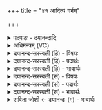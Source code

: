 +++
title = "४१ आदित्यं गर्भम्"

+++
<details><summary>पदपाठः - दयानन्दादि</summary>

आ॒दि॒त्यम्। गर्भ॑म्। पय॑सा। सम्। अ॒ङ्धि॒। स॒हस्र॑स्य। प्र॒ति॒मामिति॑ प्रति॒ऽमाम्। वि॒श्वरू॑प॒मिति॑ वि॒श्वऽरू॑पम्। परि॑। वृ॒ङ्धि॒। हर॑सा। मा। अ॒भि। म॒ꣳस्थाः॒। श॒तायु॑ष॒मिति॑ श॒तऽआ॑युषम्। कृ॒णु॒हि॒। ची॒यमा॑नः। ४१।
</details>

<details><summary>अधिमन्त्रम् (VC)</summary>

- अग्निर्देवता
- विरूप ऋषिः
- त्रिष्टुप्
- धैवतः
</details>

<details><summary>दयानन्द-सरस्वती (हि) - विषयः</summary>

फिर वे विद्वान् स्त्री-पुरुष क्या करें, इस विषय का उपदेश अगले मन्त्र में किया है ॥
</details>

<details><summary>दयानन्द-सरस्वती (हि) - पदार्थः</summary>

पदार्थान्वयभाषाः -  हे विद्वान् पुरुष ! आप जैसे बिजुली (पयसा) जल से (सहस्रस्य) असंख्य पदार्थों की (प्रतिमाम्) परिमाण करनेहारे सूर्य के समान निश्चय करनेहारी बुद्धि और (विश्वरूपम्) सब रूपविषय को दिखानेहारे (गर्भम्) स्तुति के योग्य (आदित्यम्) सूर्य्य को धारण करती है, वैसे अन्तःकरण को (समङ्धि) अच्छे प्रकार शोधिये। (हरसा) प्रज्वलित तेज से रोगों को (परि) सब ओर से (वृङ्धि) हटाइये और (चीयमानः) वृद्धि को प्राप्त हो के (शतायुषम्) सौ वर्ष की अवस्थावाले सन्तान को (कृणुहि) कीजिये और कभी (मा) मत (अभिमंस्थाः) अभिमान कीजिये ॥४१ ॥
</details>

<details><summary>दयानन्द-सरस्वती (हि) - भावार्थः</summary>

भावार्थभाषाः -  हे स्त्री-पुरुषो ! तुम लोग सुगन्धित पदार्थों के होम से सूर्य्य के प्रकाश, जल और वायु को शुद्ध कर और रोगरहित होकर सौ वर्ष जीनेवाले संतानों को उत्पन्न करो। जैसे विद्युत् अग्नि से बनाये हुए सूर्य्य से रूपवाले पदार्थों का दर्शन और परिमाण होता है, वैसे विद्यावाले सन्तान सुख दिखानेहारे होते हैं, इससे कभी अभिमानी होके विषयासक्ति से विद्या और आयु का विनाश मत किया करो ॥४१ ॥
</details>

<details><summary>दयानन्द-सरस्वती (सं) - विषयः</summary>

पुनस्ते किं कुर्य्युरित्याह ॥
</details>

<details><summary>दयानन्द-सरस्वती (सं) - पदार्थः</summary>

पदार्थान्वयभाषाः -  हे विद्वंस्त्वं यथा विद्युत्पयसा सहस्रस्य प्रतिमां विश्वरूपं गर्भमादित्यं धरति, तथान्तःकरणं समङ्धि, हरसा रोगान् परिवृङ्धि, चीयमानः सन् शतायुषं तनयं कृणुहि, कदाचिन्माऽभिमंस्थाः ॥४१ ॥
</details>

<details><summary>दयानन्द-सरस्वती (सं) - भावार्थः</summary>

भावार्थभाषाः -  हे स्त्रीपुरुषाः ! यूयं सुगन्ध्यादिहोमेन सूर्यप्रकाशं जलं वायुञ्च शोधयित्वा अरोगा भूत्वा शतायुषस्तनयान् कुरुत। यथा विद्युन्निर्मितेन सूर्य्येण रूपवतां पदार्थानां दर्शनं परिमाणं च भवति, तथा विद्यावन्त्यपत्यानि भवन्ति, तस्मात् कदाचिदभिमानिनो भूत्वा प्रमादेन विद्याया आयुषश्च विनाशं मा कुरुत ॥४१ ॥
</details>

<details><summary>सविता जोशी ← दयानन्दः (म) - भावार्थः</summary>

भावार्थभाषाः -  हे स्त्री-पुरुषांनो ! तुम्ही सुगंधित पदार्थ होमात टाकून सूर्यप्रकाश, जल व वायू यांना शुद्ध करून निरोगी बना. शंभर वर्षे जगणारी संताने निर्माण करा. जसे विद्युताग्नीने बनलेल्या सूर्यामुळे पदार्थांचे दर्शन होते व परिमाण कळते तसे विद्यायुक्त संताने सुख देणारी असतात त्यासाठी विषयासक्ती व अभिमान यामुळे विद्या व आयुष्य यांचा नाश करू नका.
</details>